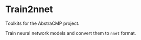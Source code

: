 # Train2nnet

Toolkits for the AbstraCMP project.

Train neural network models and convert them to `nnet` format.
